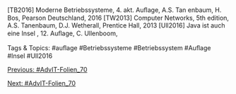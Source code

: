 [TB2016] Moderne Betriebssysteme, 4. akt. Auﬂage, A.S. Tan enbaum,
H. Bos, Pearson Deutschland, 2016
[TW2013] Computer Networks, 5th edition, A.S. Tanenbaum,
D.J. Wetherall, Prentice Hall, 2013
[Ull2016] Java ist auch eine Insel , 12. Auﬂage, C. Ullenboom,

   Tags & Topics:
   #auﬂage
   #Betriebssysteme
   #Betriebssystem
   #Auﬂage
   #Insel
   #Ull2016

[Previous: #AdvIT-Folien_70](AdvIT-Folien_70.md)

[Next: #AdvIT-Folien_70](AdvIT-Folien_70.md)